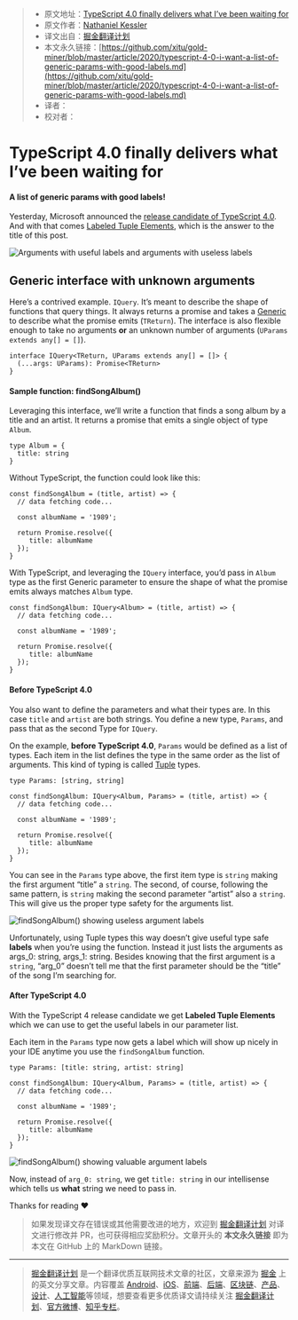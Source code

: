> * 原文地址：[TypeScript 4.0 finally delivers what I’ve been waiting for](https://medium.com/javascript-in-plain-english/typescript-4-0-i-want-a-list-of-generic-params-with-good-labels-c6087d2df935)
> * 原文作者：[Nathaniel Kessler](https://medium.com/@nathanielkessler)
> * 译文出自：[掘金翻译计划](https://github.com/xitu/gold-miner)
> * 本文永久链接：[https://github.com/xitu/gold-miner/blob/master/article/2020/typescript-4-0-i-want-a-list-of-generic-params-with-good-labels.md](https://github.com/xitu/gold-miner/blob/master/article/2020/typescript-4-0-i-want-a-list-of-generic-params-with-good-labels.md)
> * 译者：
> * 校对者：

# TypeScript 4.0 finally delivers what I’ve been waiting for

#### A list of generic params with good labels!

Yesterday, Microsoft announced the [release candidate of TypeScript 4.0](https://devblogs.microsoft.com/typescript/announcing-typescript-4-0-rc). And with that comes [Labeled Tuple Elements](https://devblogs.microsoft.com/typescript/announcing-typescript-4-0-rc/#labeled-tuple-elements), which is the answer to the title of this post.

![Arguments with useful labels and arguments with useless labels](https://cdn-images-1.medium.com/max/2148/1*G00zmJivkNGN1L6fDo9vnQ.png)

## Generic interface with unknown arguments

Here’s a contrived example. `IQuery`. It’s meant to describe the shape of functions that query things. It always returns a promise and takes a [Generic](https://www.typescriptlang.org/docs/handbook/generics.html) to describe what the promise emits (`TReturn`). The interface is also flexible enough to take no arguments **or** an unknown number of arguments (`UParams extends any[] = []`).

```
interface IQuery<TReturn, UParams extends any[] = []> {
  (...args: UParams): Promise<TReturn>
}
```

#### Sample function: findSongAlbum()

Leveraging this interface, we’ll write a function that finds a song album by a title and an artist. It returns a promise that emits a single object of type `Album`.

```
type Album = {
  title: string
}
```

Without TypeScript, the function could look like this:

```
const findSongAlbum = (title, artist) => {
  // data fetching code...
  
  const albumName = '1989';

  return Promise.resolve({
     title: albumName
  });
}
```

With TypeScript, and leveraging the `IQuery` interface, you’d pass in `Album` type as the first Generic parameter to ensure the shape of what the promise emits always matches `Album` type.

```
const findSongAlbum: IQuery<Album> = (title, artist) => {
  // data fetching code...
  
  const albumName = '1989';

  return Promise.resolve({
     title: albumName 
  });
}
```

#### Before TypeScript 4.0

You also want to define the parameters and what their types are. In this case `title` and `artist` are both strings. You define a new type, `Params`, and pass that as the second Type for `IQuery`.

On the example, **before TypeScript 4.0**, `Params` would be defined as a list of types. Each item in the list defines the type in the same order as the list of arguments. This kind of typing is called [Tuple](https://www.typescriptlang.org/docs/handbook/basic-types.html#tuple) types.

```
type Params: [string, string]

const findSongAlbum: IQuery<Album, Params> = (title, artist) => {
  // data fetching code...
  
  const albumName = '1989';

  return Promise.resolve({
     title: albumName
  });
}
```

You can see in the `Params` type above, the first item type is `string` making the first argument “title” a `string`. The second, of course, following the same pattern, is `string` making the second parameter “artist” also a `string`. This will give us the proper type safety for the arguments list.

![findSongAlbum() showing useless argument labels](https://cdn-images-1.medium.com/max/2000/1*ZZTq2-il42ITd06l-GZjyg.gif)

Unfortunately, using Tuple types this way doesn’t give useful type safe **labels** when you’re using the function. Instead it just lists the arguments as args_0: string, args_1: string. Besides knowing that the first argument is a `string`, “arg_0” doesn’t tell me that the first parameter should be the “title” of the song I’m searching for.

#### After TypeScript 4.0

With the TypeScript 4 release candidate we get **Labeled Tuple Elements** which we can use to get the useful labels in our parameter list.

Each item in the `Params` type now gets a label which will show up nicely in your IDE anytime you use the `findSongAlbum` function.

```
type Params: [title: string, artist: string]

const findSongAlbum: IQuery<Album, Params> = (title, artist) => {
  // data fetching code...
  
  const albumName = '1989';

  return Promise.resolve({
     title: albumName
  });
}
```

![findSongAlbum() showing valuable argument labels](https://cdn-images-1.medium.com/max/2000/1*8DQ2mM364SRO6OV2nPHLnQ.gif)

Now, instead of `arg_0: string`, we get `title: string` in our intellisense which tells us **what** string we need to pass in.

Thanks for reading ❤

> 如果发现译文存在错误或其他需要改进的地方，欢迎到 [掘金翻译计划](https://github.com/xitu/gold-miner) 对译文进行修改并 PR，也可获得相应奖励积分。文章开头的 **本文永久链接** 即为本文在 GitHub 上的 MarkDown 链接。

---

> [掘金翻译计划](https://github.com/xitu/gold-miner) 是一个翻译优质互联网技术文章的社区，文章来源为 [掘金](https://juejin.im) 上的英文分享文章。内容覆盖 [Android](https://github.com/xitu/gold-miner#android)、[iOS](https://github.com/xitu/gold-miner#ios)、[前端](https://github.com/xitu/gold-miner#前端)、[后端](https://github.com/xitu/gold-miner#后端)、[区块链](https://github.com/xitu/gold-miner#区块链)、[产品](https://github.com/xitu/gold-miner#产品)、[设计](https://github.com/xitu/gold-miner#设计)、[人工智能](https://github.com/xitu/gold-miner#人工智能)等领域，想要查看更多优质译文请持续关注 [掘金翻译计划](https://github.com/xitu/gold-miner)、[官方微博](http://weibo.com/juejinfanyi)、[知乎专栏](https://zhuanlan.zhihu.com/juejinfanyi)。
